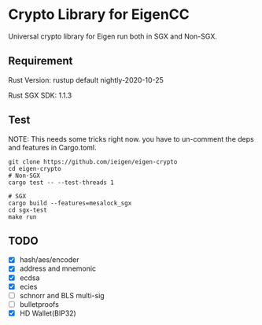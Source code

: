 # Crypto Library for EigenCC
Universal crypto library for Eigen run both in SGX and Non-SGX.

## Requirement
Rust Version: rustup default nightly-2020-10-25

Rust SGX SDK: 1.1.3

## Test
NOTE: This needs some tricks right now. you have to un-comment the deps and features in Cargo.toml.

```
git clone https://github.com/ieigen/eigen-crypto
cd eigen-crypto
# Non-SGX
cargo test -- --test-threads 1

# SGX
cargo build --features=mesalock_sgx
cd sgx-test
make run
```

## TODO
* [x] hash/aes/encoder
* [x] address and mnemonic
* [x] ecdsa
* [x] ecies
* [ ] schnorr and BLS multi-sig
* [ ] bulletproofs
* [x] HD Wallet(BIP32)
